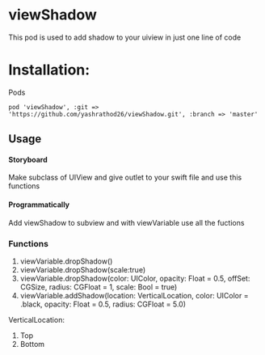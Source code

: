 # viewShadow
This pod is used to add shadow to your uiview in just one line of code

# Installation:
Pods

```
pod 'viewShadow', :git => 'https://github.com/yashrathod26/viewShadow.git', :branch => 'master'
```

## Usage
#### Storyboard
Make subclass of UIView and give outlet to your swift file and use this functions

#### Programmatically
Add viewShadow to subview and with viewVariable use all the fuctions

### Functions
1) viewVariable.dropShadow()
2) viewVariable.dropShadow(scale:true)
3) viewVariable.dropShadow(color: UIColor, opacity: Float = 0.5, offSet: CGSize, radius: CGFloat = 1, scale: Bool = true)
4) viewVariable.addShadow(location: VerticalLocation, color: UIColor = .black, opacity: Float = 0.5, radius: CGFloat = 5.0)

VerticalLocation:
1) Top
2) Bottom
